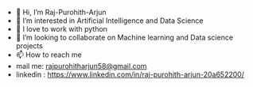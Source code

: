 - 👋 Hi, I’m Raj-Purohith-Arjun
- 👀 I’m interested in Artificial Intelligence and Data Science
- 🌱 I love to work with python
- 💞️ I’m looking to collaborate on Machine learning and Data science projects
- 📫 How to reach me 
- mail me: rajpurohitharjun58@gmail.com
- linkedin : https://www.linkedin.com/in/raj-purohith-arjun-20a652200/


